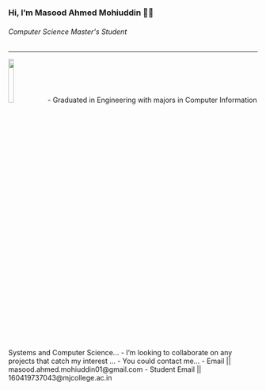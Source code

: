 <p alignitems="center">
  <h3 > Hi, I’m Masood Ahmed Mohiuddin 👋🏼 </h3>
  <h6> Computer Science Master's Student</h6>
</p>
<hr>
<img src="https://upload.wikimedia.org/wikipedia/commons/e/e0/LinkedIn-Logo.png", a="https://www.linkedin.com/in/masood-ahmed-mohiuddin/" width="15%" >
-  Graduated in Engineering with majors in Computer Information Systems and Computer Science...
-  I’m looking to collaborate on any projects that catch my interest ...
-  You could contact me...
- Email         || masood.ahmed.mohiuddin01@gmail.com  
- Student Email || 160419737043@mjcollege.ac.in


<!---
keenshi/keenshi is a ✨ special ✨ repository because its `README.md` (this file) appears on your GitHub profile.
You can click the Preview link to take a look at your changes.
--->
